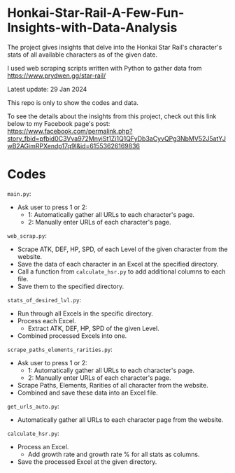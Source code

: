 # Honkai-Star-Rail-A-Few-Fun-Insights-with-Data-Analysis
The project gives insights that delve into the Honkai Star Rail's character's stats of all available characters as of the given date.

I used web scraping scripts written with Python to gather data from https://www.prydwen.gg/star-rail/

Latest update: 29 Jan 2024

This repo is only to show the codes and data.

To see the details about the insights from this project, check out this link below to my Facebook page's post:
https://www.facebook.com/permalink.php?story_fbid=pfbid0C3Vva972MnyiSt1Zi1Q1QFyDb3aCyvQPg3NbMV52J5atYJwB2AGimRPXendp17q9l&id=61553626169836

# Codes

```main.py```:

- Ask user to press 1 or 2:
  - 1: Automatically gather all URLs to each character's page.
  - 2: Manually enter URLs of each character's page.

```web_scrap.py```:
- Scrape ATK, DEF, HP, SPD, of each Level of the given character from the website.
- Save the data of each character in an Excel at the specified directory.
- Call a function from ```calculate_hsr.py``` to add additional columns to each file.
- Save them to the specified directory.

```stats_of_desired_lvl.py```:
- Run through all Excels in the specific directory.
- Process each Excel.
  - Extract ATK, DEF, HP, SPD of the given Level.
- Combined processed Excels into one.       
   
```scrape_paths_elements_rarities.py```:
- Ask user to press 1 or 2:
  - 1: Automatically gather all URLs to each character's page.
  - 2: Manually enter URLs of each character's page.
- Scrape Paths, Elements, Rarities of all character from the website.
- Combined and save these data into an Excel file.

```get_urls_auto.py```:
- Automatically gather all URLs to each character page from the website.

```calculate_hsr.py```:
- Process an Excel.
  - Add growth rate and growth rate % for all stats as columns.
- Save the processed Excel at the given directory.